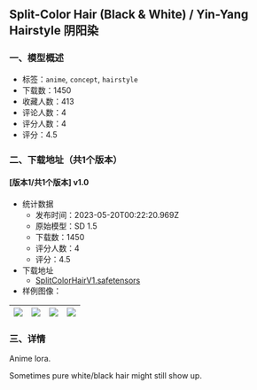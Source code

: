## Split-Color Hair (Black & White) / Yin-Yang Hairstyle 阴阳染
### 一、模型概述

- 标签：`anime`, `concept`, `hairstyle`
- 下载数：1450
- 收藏人数：413
- 评论人数：4
- 评分人数：4
- 评分：4.5

### 二、下载地址（共1个版本）

#### [版本1/共1个版本] v1.0

- 统计数据
  - 发布时间：2023-05-20T00:22:20.969Z
  - 原始模型：SD 1.5
  - 下载数：1450
  - 评分人数：4
  - 评分：4.5
- 下载地址
  - [SplitColorHairV1.safetensors](https://civitai.com/api/download/models/75424)
- 样例图像：

| <img src="https://image.civitai.com/xG1nkqKTMzGDvpLrqFT7WA/873fd6e2-5bed-4fae-9c02-75006164393e/width=450/843629.jpeg" /> | <img src="https://image.civitai.com/xG1nkqKTMzGDvpLrqFT7WA/7ff04db4-a70b-4f38-bbae-860028ad8514/width=450/843654.jpeg" /> | <img src="https://image.civitai.com/xG1nkqKTMzGDvpLrqFT7WA/93000d54-4138-47e5-83e4-406f809b9aeb/width=450/843628.jpeg" /> | <img src="https://image.civitai.com/xG1nkqKTMzGDvpLrqFT7WA/a9beebe9-2925-4b38-b061-5efacbfbad0b/width=450/843630.jpeg" /> |
| ---- | ---- | ---- | ---- |


### 三、详情
<p>Anime lora.</p><p>Sometimes pure white/black hair might still show up. </p>